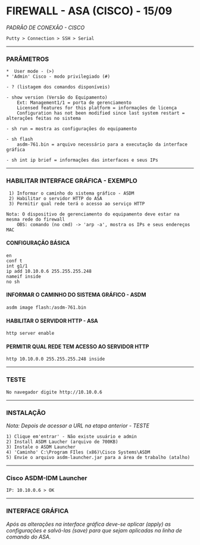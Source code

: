 # FIREWALL - ASA (CISCO) - 15/09

  *PADRÃO DE CONEXÃO - CISCO*

    Putty > Connection > SSH > Serial


-------------------------------------------------

### PARÂMETROS

    *  User mode - (>)
    * 'Admin' Cisco - modo privilegiado (#)

    - ? (listagem dos comandos disponíveis)
    
    - show version (Versão do Equipamento)
        Ext: Management1/1 = porta de gerenciamento
        Licensed features for this platform = informações de licença
        Configuration has not been modified since last system restart = alterações feitas no sistema
    
    - sh run = mostra as configurações do equipamento

    - sh flash
        asdm-761.bin = arquivo necessário para a executação da interface gráfica

    - sh int ip brief = informações das interfaces e seus IPs

-------------------------------------------------

### HABILITAR INTERFACE GRÁFICA - EXEMPLO

     1) Informar o caminho do sistema gráfico - ASDM
     2) Habilitar o servidor HTTP do ASA
     3) Permitir qual rede terá o acesso ao serviço HTTP

    Nota: O dispositivo de gerenciamento do equipamento deve estar na mesma rede do firewall
        OBS: comando (no cmd) -> 'arp -a', mostra os IPs e seus endereços MAC

#### CONFIGURAÇÃO BÁSICA 
```
en
conf t
int g1/1
ip add 10.10.0.6 255.255.255.248
nameif inside
no sh
```

#### INFORMAR O CAMINHO DO SISTEMA GRÁFICO - ASDM 
```
asdm image flash:/asdm-761.bin
```
#### HABILITAR O SERVIDOR HTTP - ASA 
```
http server enable
```
#### PERMITIR QUAL REDE TEM ACESSO AO SERVIDOR HTTP
```
http 10.10.0.0 255.255.255.248 inside
```
-------------------------------------------------

### TESTE

    No navegador digite http://10.10.0.6

-------------------------------------------------

### INSTALAÇÃO

  *Nota: Depois de acessar a URL na etapa anterior - TESTE*

    1) Clique em'entrar' - Não existe usuário e admin
    2) Install ASDM Laucher (arquivo de 700KB)
    3) Instale o ASDM Launcher
    4) 'Caminho' C:\Program FIles (x86)\Cisco Systems\ASDM
    5) Envie o arquivo asdm-launcher.jar para a área de trabalho (atalho)

-------------------------------------------------

### Cisco ASDM-IDM Launcher

    IP: 10.10.0.6 > OK

-------------------------------------------------

### INTERFACE GRÁFICA

  *Após as alterações na interface gráfica deve-se aplicar (apply) as configurações e salvá-las (save) para que sejam 
  aplicadas na linha de comando do ASA.*

  
